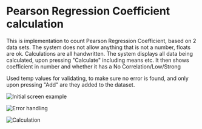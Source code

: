# Pearson Regression Coefficient calculation

This is implementation to count Pearson Regression Coefficient, based on 2 data sets.
The system does not allow anything that is not a number, floats are ok. 
Calculations are all handwritten.
The system displays all data being calculated, upon pressing "Calculate" including means etc.
It then shows coefficient in number and whether it has a No Correlation/Low/Strong

Used temp values for validating, to make sure no error is found, and only upon pressing "Add" are they added to the dataset.


![Initial screen example](https://i.imgur.com/Cip3fnZ.png)

![Error handling](https://i.imgur.com/7uHHCW4.png)

![Calculation](https://i.imgur.com/o4Vh4dF.png)
